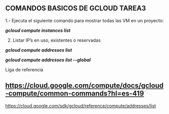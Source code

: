 

## COMANDOS BASICOS DE GCLOUD TAREA3 ##

1.- Ejecuta el siguiente comando para mostrar todas las VM en un proyecto:

***gcloud compute instances list***

2. Listar IP’s en uso, existentes o reservadas

***gcloud compute addresses list***

***gcloud compute addresses list --global***

Liga de referencia

## https://cloud.google.com/compute/docs/gcloud-compute/common-commands?hl=es-419 ##


https://cloud.google.com/sdk/gcloud/reference/compute/addresses/list
